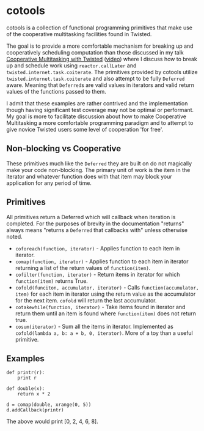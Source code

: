 # cotools

cotools is a collection of functional programming primitives that make use of
the cooperative multitasking facilities found in Twisted.

The goal is to provide a more comfortable mechanism for breaking up and
cooperatively scheduling computation than those discussed in my talk
[Cooperative Multitasking with Twisted](http://speakerdeck.com/u/dreid/p/cooperative-multitasking-with-twisted-getting-things-done-concurrently) ([video](http://blip.tv/pycon-us-videos-2009-2010-2011/pycon-2010-cooperative-multitasking-with-twisted-getting-things-done-concurrently-11-3277759))
where I discuss how to break up and schedule work using `reactor.callLater`
and `twisted.internet.task.coiterate`.  The primitives provided by cotools
utilize `twisted.internet.task.coiterate` and also attempt to be fully
`Deferred` aware.  Meaning that `Deferred`s are valid values in iterators and
valid return values of the functions passed to them.

I admit that these examples are rather contrived and the implementation
though having significant test coverage may not be optimal or performant.
My goal is more to facilitate discussion about how to make Cooperative
Multitasking a more comfortable programming paradigm and to attempt to give
novice Twisted users some level of cooperation 'for free'.

## Non-blocking vs Cooperative

These primitives much like the `Deferred` they are built on do not magically
make your code non-blocking.  The primary unit of work is the item in the
iterator and whatever function does with that item may block your
application for any period of time.

## Primitives

All primitives return a Deferred which will callback when iteration is
completed.  For the purposes of brevity in the documentation "returns"
always means "returns a `Deferred` that callbacks with" unless otherwise
noted.

* `coforeach(function, iterator)` - Applies function to each item in iterator.
* `comap(function, iterator)` - Applies function to each item in iterator returning a list of the return values of `function(item)`.
* `cofilter(function, iterator)` - Return items in iterator for which `function(item)` returns True.
* `cofold(funciton, accumulator, iterator)` - Calls `function(accumulator, item)` for each item in iterator using the return value as the accumulator for the next item. `cofold` will return the last accumulator.
* `cotakewhile(function, iterator)` - Take items found in iterator and return them until an item is found where `function(item)` does not return true.
* `cosum(iterator)` - Sum all the items in iterator.  Implemented as `cofold(lambda a, b: a + b, 0, iterator)`.  More of a toy than a useful primitive.


## Examples

    def printr(r):
        print r

    def double(x):
        return x * 2

    d = comap(double, xrange(0, 5))
    d.addCallback(printr)

The above would print [0, 2, 4, 6, 8].